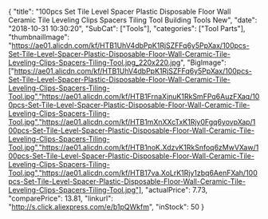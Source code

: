 {
	"title": "100pcs Set Tile Level Spacer Plastic Disposable Floor Wall Ceramic Tile Leveling Clips Spacers Tiling Tool Building Tools New",
	"date": "2018-10-31 10:30:20",
	"SubCat": ["Tools"],
	"categories": ["Tool Parts"],
	"thumbnailImage": "https://ae01.alicdn.com/kf/HTB1UhV4dbPpK1RjSZFFq6y5PpXax/100pcs-Set-Tile-Level-Spacer-Plastic-Disposable-Floor-Wall-Ceramic-Tile-Leveling-Clips-Spacers-Tiling-Tool.jpg_220x220.jpg",
	"BigImage": ["https://ae01.alicdn.com/kf/HTB1UhV4dbPpK1RjSZFFq6y5PpXax/100pcs-Set-Tile-Level-Spacer-Plastic-Disposable-Floor-Wall-Ceramic-Tile-Leveling-Clips-Spacers-Tiling-Tool.jpg","https://ae01.alicdn.com/kf/HTB1FrnaXjnuK1RkSmFPq6AuzFXaq/100pcs-Set-Tile-Level-Spacer-Plastic-Disposable-Floor-Wall-Ceramic-Tile-Leveling-Clips-Spacers-Tiling-Tool.jpg","https://ae01.alicdn.com/kf/HTB1mXnXXcTxK1Rjy0Fgq6yovpXap/100pcs-Set-Tile-Level-Spacer-Plastic-Disposable-Floor-Wall-Ceramic-Tile-Leveling-Clips-Spacers-Tiling-Tool.jpg","https://ae01.alicdn.com/kf/HTB1noK.XdzvK1RkSnfoq6zMwVXaw/100pcs-Set-Tile-Level-Spacer-Plastic-Disposable-Floor-Wall-Ceramic-Tile-Leveling-Clips-Spacers-Tiling-Tool.jpg","https://ae01.alicdn.com/kf/HTB17va.XoLrK1Rjy1zbq6AenFXah/100pcs-Set-Tile-Level-Spacer-Plastic-Disposable-Floor-Wall-Ceramic-Tile-Leveling-Clips-Spacers-Tiling-Tool.jpg"],
	"actualPrice": 7.73,
	"comparePrice": 13.81,
	"linkurl": "http://s.click.aliexpress.com/e/b1pQWkfm",
	"inStock": 50
}
